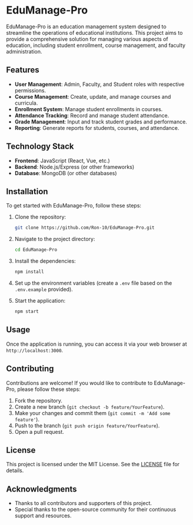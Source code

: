 # EduManage-Pro

EduManage-Pro is an education management system designed to streamline the operations of educational institutions. This project aims to provide a comprehensive solution for managing various aspects of education, including student enrollment, course management, and faculty administration.

## Features

- **User Management**: Admin, Faculty, and Student roles with respective permissions.
- **Course Management**: Create, update, and manage courses and curricula.
- **Enrollment System**: Manage student enrollments in courses.
- **Attendance Tracking**: Record and manage student attendance.
- **Grade Management**: Input and track student grades and performance.
- **Reporting**: Generate reports for students, courses, and attendance.

## Technology Stack

- **Frontend**: JavaScript (React, Vue, etc.)
- **Backend**: Node.js/Express (or other frameworks)
- **Database**: MongoDB (or other databases)

## Installation

To get started with EduManage-Pro, follow these steps:

1. Clone the repository:
   ```bash
   git clone https://github.com/Ron-10/EduManage-Pro.git
   ```

2. Navigate to the project directory:
   ```bash
   cd EduManage-Pro
   ```

3. Install the dependencies:
   ```bash
   npm install
   ```

4. Set up the environment variables (create a `.env` file based on the `.env.example` provided).

5. Start the application:
   ```bash
   npm start
   ```

## Usage

Once the application is running, you can access it via your web browser at `http://localhost:3000`. 

## Contributing

Contributions are welcome! If you would like to contribute to EduManage-Pro, please follow these steps:

1. Fork the repository.
2. Create a new branch (`git checkout -b feature/YourFeature`).
3. Make your changes and commit them (`git commit -m 'Add some feature'`).
4. Push to the branch (`git push origin feature/YourFeature`).
5. Open a pull request.

## License

This project is licensed under the MIT License. See the [LICENSE](LICENSE) file for details.

## Acknowledgments

- Thanks to all contributors and supporters of this project.
- Special thanks to the open-source community for their continuous support and resources.

